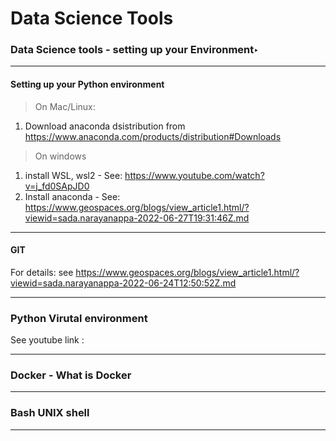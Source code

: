 # Data Science Tools
### Data Science tools - setting up your Environment‣

---

#### Setting up your Python environment

> On Mac/Linux:
1. Download anaconda dsistribution from https://www.anaconda.com/products/distribution#Downloads

> On windows
1. install WSL, wsl2 - See: https://www.youtube.com/watch?v=j_fd0SApJD0
2. Install anaconda - See: https://www.geospaces.org/blogs/view_article1.html/?viewid=sada.narayanappa-2022-06-27T19:31:46Z.md

---

#### GIT 

For details: see https://www.geospaces.org/blogs/view_article1.html/?viewid=sada.narayanappa-2022-06-24T12:50:52Z.md

---

### Python Virutal environment

See youtube link :

---

### Docker - What is Docker

---

### Bash UNIX shell

---





            